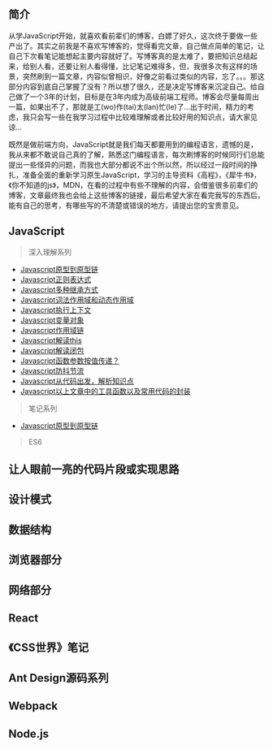## 简介
从学JavaScript开始，就喜欢看前辈们的博客，白嫖了好久，这次终于要做一些产出了。其实之前我是不喜欢写博客的，觉得看完文章，自己做点简单的笔记，让自己下次看笔记能想起主要内容就好了。写博客真的是太难了，要把知识总结起来，给别人看，还要让别人看得懂，比记笔记难得多，但，我很多次有这样的场景，突然刷到一篇文章，内容似曾相识，好像之前看过类似的内容，忘了。。。那这部分内容到底自己掌握了没有？所以想了很久，还是决定写博客来沉淀自己。给自己做了一个3年的计划，目标是在3年内成为高级前端工程师。博客会尽量每周出一篇，如果出不了，那就是工(wo)作(tai)太(lan)忙(le)了...出于时间，精力的考虑，我只会写一些在我学习过程中比较难理解或者比较好用的知识点，请大家见谅...

既然是做前端方向，JavaScript就是我们每天都要用到的编程语言，遗憾的是，我从来都不敢说自己真的了解，熟悉这门编程语言，每次刷博客的时候同行们总能提出一些怪异的问题，而我也大部分都说不出个所以然，所以经过一段时间的挣扎，准备全面的重新学习原生JavaScript，学习的主导资料《高程》，《犀牛书》，《你不知道的js》，MDN，在看的过程中有些不理解的内容，会借鉴很多前辈们的博客，文章最终我也会给上这些博客的链接，最后希望大家在看完我写的东西后，能有自己的思考，有哪些写的不清楚或错误的地方，请提出您的宝贵意见。
## JavaScript
> 深入理解系列
- [Javascript原型到原型链](https://github.com/lznbuild/my-blog/issues/1)
- [Javascript正则表达式](https://github.com/lznbuild/my-blog/issues/2)
- [Javascript多种继承方式]()
- [Javascript词法作用域和动态作用域]()
- [Javascript执行上下文]()
- [Javascript变量对象]()
- [Javascript作用域链]()
- [Javascript解读this]()
- [Javascript解读闭包]()
- [Javascript函数参数按值传递？]()
- [Javascript防抖节流]()
- [Javascript从代码出发，解析知识点]()
- [Javascript以上文章中的工具函数以及常用代码的封装]()

>  笔记系列  
- [Javascript原型到原型链](https://github.com/lznbuild/my-blog/issues/1)

> ES6

## 让人眼前一亮的代码片段或实现思路


##  设计模式  

##  数据结构  

##  浏览器部分  

##  网络部分

##  React  

## 《CSS世界》笔记

## Ant Design源码系列

##  Webpack  

##  Node.js  
